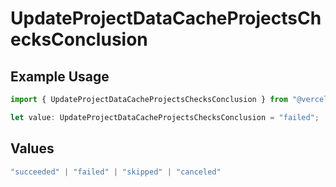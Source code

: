 # UpdateProjectDataCacheProjectsChecksConclusion

## Example Usage

```typescript
import { UpdateProjectDataCacheProjectsChecksConclusion } from "@vercel/sdk/models/updateprojectdatacacheop.js";

let value: UpdateProjectDataCacheProjectsChecksConclusion = "failed";
```

## Values

```typescript
"succeeded" | "failed" | "skipped" | "canceled"
```